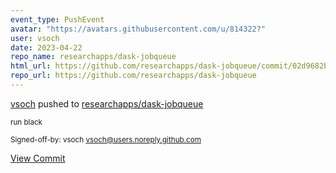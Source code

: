 ```yaml
---
event_type: PushEvent
avatar: "https://avatars.githubusercontent.com/u/814322?"
user: vsoch
date: 2023-04-22
repo_name: researchapps/dask-jobqueue
html_url: https://github.com/researchapps/dask-jobqueue/commit/02d9682b73bc464986fd3e2e48dda5b03f58e743
repo_url: https://github.com/researchapps/dask-jobqueue
---
```


<a href='https://github.com/vsoch' target='_blank'>vsoch</a> pushed to <a href='https://github.com/researchapps/dask-jobqueue' target='_blank'>researchapps/dask-jobqueue</a>

<small>run black

Signed-off-by: vsoch <vsoch@users.noreply.github.com></small>

<a href='https://github.com/researchapps/dask-jobqueue/commit/02d9682b73bc464986fd3e2e48dda5b03f58e743' target='_blank'>View Commit</a>
